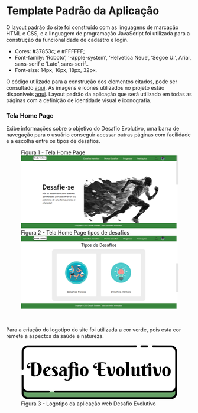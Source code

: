 # Template Padrão da Aplicação

O layout padrão do site foi construído com as linguagens de marcação HTML e CSS, e a linguagem de programação JavaScript foi utilizada para a construção da funcionalidade de cadastro e login.

<ul>
<li>Cores: #37853c; e  #FFFFFF;</li>
<li>Font-family: ‘Roboto’, ‘-apple-system’, ‘Helvetica Neue’, ‘Segoe UI’, Arial, sans-serif e ‘Lato’, sans-serif..</li>
<li>Font-size: 14px, 16px, 18px, 32px. </li>
</ul>

O código utilizado para a construção dos elementos citados, pode ser consultado <a href="https://github.com/ICEI-PUC-Minas-PMV-ADS/pmv-ads-2024-e1-proj-web-t15-desafio-evolutivo/tree/main/src/Cadastro%20e%20Login">aqui</a>. As imagens e ícones utilizados no projeto estão disponíveis <a href="https://github.com/ICEI-PUC-Minas-PMV-ADS/pmv-ads-2024-e1-proj-web-t15-desafio-evolutivo/tree/main/src/IMG">aqui</a>.
Layout padrão da aplicação que será utilizado em todas as páginas com a definição de identidade visual e iconografia.

<h3><b>Tela Home Page</b></h3>
<p>Exibe informações sobre o objetivo do Desafio Evolutivo, uma barra de navegação para o usuário conseguir acessar outras páginas com facilidade e a escolha entre os tipos de desafios.</p>
<figure> 
  <figcaption> Figura 1 - Tela Home Page
  <img src="img/HomePage.png">
  <figcaption> Figura 2 - Tela Home Page tipos de desafios
<img src="img/Homepage-desafios.png">
</figure> 
<br>
<p>Para a criação do logotipo do site foi utilizada a cor verde, pois esta cor remete a aspectos da saúde e natureza.</p>
<figure> 
  <img src="img/LOGO.png">
    <figcaption>Figura 3 - Logotipo da aplicação web Desafio Evolutivo
</figure> 
